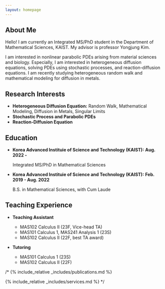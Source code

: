 ```yaml
---
layout: homepage
---
```


## About Me

Hello! I am currently an Integrated MS/PhD student in the Department of Mathematical Sciences, KAIST. My advisor is professor Yongjung Kim. 

I am interested in nonlinear parabolic PDEs arising from material sciences and biology. Especially, I am interested in heterogeneous diffusion equations, solving PDEs using stochastic processes, and reaction-diffusion equations. I am recently studying heterogeneous random walk and mathematical modeling for diffusion in metals.

## Research Interests

- **Heterogeneous Diffusion Equation:** Random Walk, Mathematical Modeling, Diffusion in Metals, Singular Limits
- **Stochastic Process and Parabolic PDEs**
- **Reaction-Diffusion Equation**

## Education

- **Korea Advanced Instituie of Science and Technology (KAIST):** **Aug. 2022 -**

  Integrated MS/PhD in Mathematical Sciences

- **Korea Advanced Instituie of Science and Technology (KAIST):** **Feb. 2019 - Aug. 2022**

  B.S. in Mathematical Sciences, with Cum Laude

## Teaching Experience

- **Teaching Assistant**
  - MAS102 Calculus II (23F, Vice-head TA)  
  - MAS101 Calculus 1, MAS241 Analysis 1 (23S)
  - MAS102 Calculus II (22F, best TA award)

- **Tutoring**
  - MAS101 Calculus 1 (23S) 
  - MAS102 Calculus II (22F)

/* 
{% include_relative _includes/publications.md %}

{% include_relative _includes/services.md %}
*/
